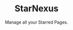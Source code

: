<h1 align="center">
StarNexus
</h1>

<p align="center">
Manage all your Starred Pages.
<br>
<br>
</p>

